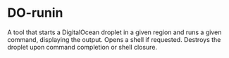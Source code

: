 DO-runin
========

A tool that starts a DigitalOcean droplet in a given region and runs a 
given command, displaying the output. Opens a shell if requested. 
Destroys the droplet upon command completion or shell closure.
